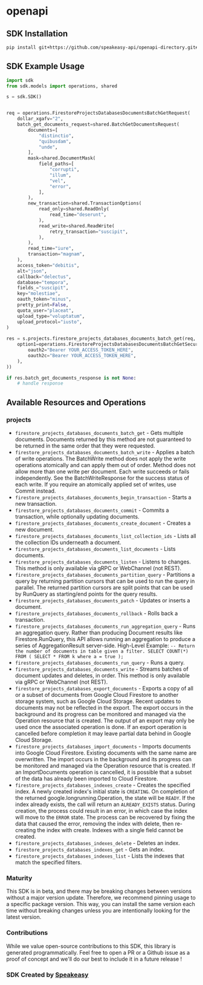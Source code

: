 # openapi

<!-- Start SDK Installation -->
## SDK Installation

```bash
pip install git+https://github.com/speakeasy-api/openapi-directory.git#subdirectory=SDKs/googleapis.com/firestore/v1beta1/python
```
<!-- End SDK Installation -->

## SDK Example Usage
<!-- Start SDK Example Usage -->
```python
import sdk
from sdk.models import operations, shared

s = sdk.SDK()


req = operations.FirestoreProjectsDatabasesDocumentsBatchGetRequest(
    dollar_xgafv="2",
    batch_get_documents_request=shared.BatchGetDocumentsRequest(
        documents=[
            "distinctio",
            "quibusdam",
            "unde",
        ],
        mask=shared.DocumentMask(
            field_paths=[
                "corrupti",
                "illum",
                "vel",
                "error",
            ],
        ),
        new_transaction=shared.TransactionOptions(
            read_only=shared.ReadOnly(
                read_time="deserunt",
            ),
            read_write=shared.ReadWrite(
                retry_transaction="suscipit",
            ),
        ),
        read_time="iure",
        transaction="magnam",
    ),
    access_token="debitis",
    alt="json",
    callback="delectus",
    database="tempora",
    fields_="suscipit",
    key="molestiae",
    oauth_token="minus",
    pretty_print=False,
    quota_user="placeat",
    upload_type="voluptatum",
    upload_protocol="iusto",
)
    
res = s.projects.firestore_projects_databases_documents_batch_get(req, operations.FirestoreProjectsDatabasesDocumentsBatchGetSecurity(
    option1=operations.FirestoreProjectsDatabasesDocumentsBatchGetSecurityOption1(
        oauth2="Bearer YOUR_ACCESS_TOKEN_HERE",
        oauth2c="Bearer YOUR_ACCESS_TOKEN_HERE",
    ),
))

if res.batch_get_documents_response is not None:
    # handle response
```
<!-- End SDK Example Usage -->

<!-- Start SDK Available Operations -->
## Available Resources and Operations


### projects

* `firestore_projects_databases_documents_batch_get` - Gets multiple documents. Documents returned by this method are not guaranteed to be returned in the same order that they were requested.
* `firestore_projects_databases_documents_batch_write` - Applies a batch of write operations. The BatchWrite method does not apply the write operations atomically and can apply them out of order. Method does not allow more than one write per document. Each write succeeds or fails independently. See the BatchWriteResponse for the success status of each write. If you require an atomically applied set of writes, use Commit instead.
* `firestore_projects_databases_documents_begin_transaction` - Starts a new transaction.
* `firestore_projects_databases_documents_commit` - Commits a transaction, while optionally updating documents.
* `firestore_projects_databases_documents_create_document` - Creates a new document.
* `firestore_projects_databases_documents_list_collection_ids` - Lists all the collection IDs underneath a document.
* `firestore_projects_databases_documents_list_documents` - Lists documents.
* `firestore_projects_databases_documents_listen` - Listens to changes. This method is only available via gRPC or WebChannel (not REST).
* `firestore_projects_databases_documents_partition_query` - Partitions a query by returning partition cursors that can be used to run the query in parallel. The returned partition cursors are split points that can be used by RunQuery as starting/end points for the query results.
* `firestore_projects_databases_documents_patch` - Updates or inserts a document.
* `firestore_projects_databases_documents_rollback` - Rolls back a transaction.
* `firestore_projects_databases_documents_run_aggregation_query` - Runs an aggregation query. Rather than producing Document results like Firestore.RunQuery, this API allows running an aggregation to produce a series of AggregationResult server-side. High-Level Example: ``` -- Return the number of documents in table given a filter. SELECT COUNT(*) FROM ( SELECT * FROM k where a = true ); ```
* `firestore_projects_databases_documents_run_query` - Runs a query.
* `firestore_projects_databases_documents_write` - Streams batches of document updates and deletes, in order. This method is only available via gRPC or WebChannel (not REST).
* `firestore_projects_databases_export_documents` - Exports a copy of all or a subset of documents from Google Cloud Firestore to another storage system, such as Google Cloud Storage. Recent updates to documents may not be reflected in the export. The export occurs in the background and its progress can be monitored and managed via the Operation resource that is created. The output of an export may only be used once the associated operation is done. If an export operation is cancelled before completion it may leave partial data behind in Google Cloud Storage.
* `firestore_projects_databases_import_documents` - Imports documents into Google Cloud Firestore. Existing documents with the same name are overwritten. The import occurs in the background and its progress can be monitored and managed via the Operation resource that is created. If an ImportDocuments operation is cancelled, it is possible that a subset of the data has already been imported to Cloud Firestore.
* `firestore_projects_databases_indexes_create` - Creates the specified index. A newly created index's initial state is `CREATING`. On completion of the returned google.longrunning.Operation, the state will be `READY`. If the index already exists, the call will return an `ALREADY_EXISTS` status. During creation, the process could result in an error, in which case the index will move to the `ERROR` state. The process can be recovered by fixing the data that caused the error, removing the index with delete, then re-creating the index with create. Indexes with a single field cannot be created.
* `firestore_projects_databases_indexes_delete` - Deletes an index.
* `firestore_projects_databases_indexes_get` - Gets an index.
* `firestore_projects_databases_indexes_list` - Lists the indexes that match the specified filters.
<!-- End SDK Available Operations -->

### Maturity

This SDK is in beta, and there may be breaking changes between versions without a major version update. Therefore, we recommend pinning usage
to a specific package version. This way, you can install the same version each time without breaking changes unless you are intentionally
looking for the latest version.

### Contributions

While we value open-source contributions to this SDK, this library is generated programmatically.
Feel free to open a PR or a Github issue as a proof of concept and we'll do our best to include it in a future release !

### SDK Created by [Speakeasy](https://docs.speakeasyapi.dev/docs/using-speakeasy/client-sdks)
